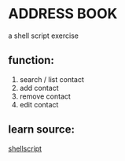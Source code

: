 # ADDRESS BOOK
a shell script exercise
## function:
1. search / list contact
2. add contact
3. remove contact
4. edit contact
## learn source:
[shellscript](https://www.shellscript.sh/)
